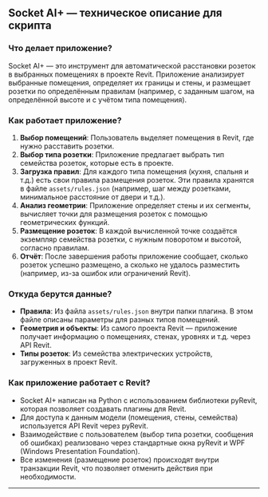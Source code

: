 ## Socket AI+ — техническое описание для скрипта

### Что делает приложение?
Socket AI+ — это инструмент для автоматической расстановки розеток в выбранных помещениях в проекте Revit. Приложение анализирует выбранные помещения, определяет их границы и стены, и размещает розетки по определённым правилам (например, с заданным шагом, на определённой высоте и с учётом типа помещения).

### Как работает приложение?
1. **Выбор помещений**: Пользователь выделяет помещения в Revit, где нужно расставить розетки.
2. **Выбор типа розетки**: Приложение предлагает выбрать тип семейства розеток, которые есть в проекте.
3. **Загрузка правил**: Для каждого типа помещения (кухня, спальня и т.д.) есть свои правила размещения розеток. Эти правила хранятся в файле `assets/rules.json` (например, шаг между розетками, минимальное расстояние от двери и т.д.).
4. **Анализ геометрии**: Приложение определяет стены и их сегменты, вычисляет точки для размещения розеток с помощью геометрических функций.
5. **Размещение розеток**: В каждой вычисленной точке создаётся экземпляр семейства розетки, с нужным поворотом и высотой, согласно правилам.
6. **Отчёт**: После завершения работы приложение сообщает, сколько розеток успешно размещено, а сколько не удалось разместить (например, из-за ошибок или ограничений Revit).

### Откуда берутся данные?
- **Правила**: Из файла `assets/rules.json` внутри папки плагина. В этом файле описаны параметры для разных типов помещений.
- **Геометрия и объекты**: Из самого проекта Revit — приложение получает информацию о помещениях, стенах, уровнях и т.д. через API Revit.
- **Типы розеток**: Из семейства электрических устройств, загруженных в проект Revit.

### Как приложение работает с Revit?
- Socket AI+ написан на Python с использованием библиотеки pyRevit, которая позволяет создавать плагины для Revit.
- Для доступа к данным модели (помещения, стены, семейства) используется API Revit через pyRevit.
- Взаимодействие с пользователем (выбор типа розетки, сообщения об ошибках) реализовано через стандартные окна pyRevit и WPF (Windows Presentation Foundation).
- Все изменения (размещение розеток) происходят внутри транзакции Revit, что позволяет отменить действия при необходимости.

---
